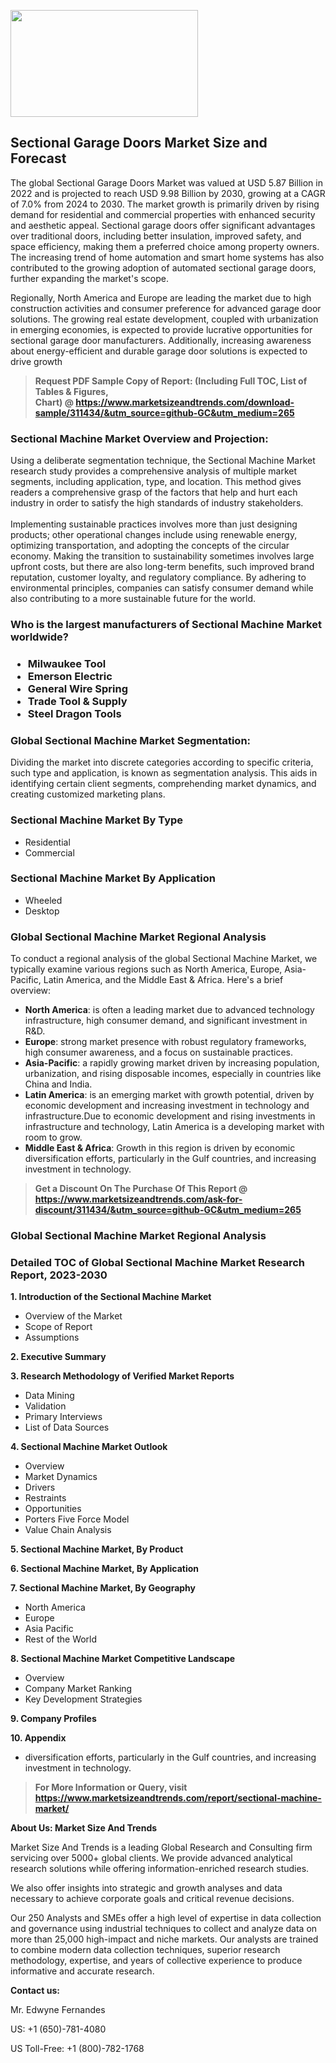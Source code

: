 <p><img class="alignnone size-medium wp-image-20088" src="https://ffe5etoiles.com/wp-content/uploads/2024/12/MST1-300x171.png" alt="" width="300" height="171" /></p><h2>Sectional Garage Doors Market Size and Forecast</h2><p>The global Sectional Garage Doors Market was valued at USD 5.87 Billion in 2022 and is projected to reach USD 9.98 Billion by 2030, growing at a CAGR of 7.0% from 2024 to 2030. The market growth is primarily driven by rising demand for residential and commercial properties with enhanced security and aesthetic appeal. Sectional garage doors offer significant advantages over traditional doors, including better insulation, improved safety, and space efficiency, making them a preferred choice among property owners. The increasing trend of home automation and smart home systems has also contributed to the growing adoption of automated sectional garage doors, further expanding the market's scope.</p><p>Regionally, North America and Europe are leading the market due to high construction activities and consumer preference for advanced garage door solutions. The growing real estate development, coupled with urbanization in emerging economies, is expected to provide lucrative opportunities for sectional garage door manufacturers. Additionally, increasing awareness about energy-efficient and durable garage door solutions is expected to drive growth</p><blockquote id="" class=""><strong>Request PDF Sample Copy of Report: (Including Full TOC, List of Tables &amp; Figures, Chart)&nbsp;@&nbsp;<strong><a href="https://www.marketsizeandtrends.com/download-sample/311434/&utm_source=github-GC&utm_medium=265" target="_blank">https://www.marketsizeandtrends.com/download-sample/311434/&utm_source=github-GC&utm_medium=265</a></strong></strong></blockquote><h3 id="" class="">Sectional Machine Market&nbsp;Overview and Projection:</h3><p id="" class="">Using a deliberate segmentation technique, the Sectional Machine Market research study provides a comprehensive analysis of multiple market segments, including application, type, and location. This method gives readers a comprehensive grasp of the factors that help and hurt each industry in order to satisfy the high standards of industry stakeholders. <br /> <br />Implementing sustainable practices involves more than just designing products; other operational changes include using renewable energy, optimizing transportation, and adopting the concepts of the circular economy. Making the transition to sustainability sometimes involves large upfront costs, but there are also long-term benefits, such improved brand reputation, customer loyalty, and regulatory compliance. By adhering to environmental principles, companies can satisfy consumer demand while also contributing to a more sustainable future for the world.</p><h3 id="" class="">Who is the largest manufacturers of&nbsp;Sectional Machine Market worldwide?</h3><h3 class=""><p><ul><li>Milwaukee Tool </li><li> Emerson Electric </li><li> General Wire Spring </li><li> Trade Tool & Supply </li><li> Steel Dragon Tools</li></ul></p></h3><h3 id="" class="">Global&nbsp;Sectional Machine Market Segmentation:</h3><p id="" class="">Dividing the market into discrete categories according to specific criteria, such type and application, is known as segmentation analysis. This aids in identifying certain client segments, comprehending market dynamics, and creating customized marketing plans.</p><h3 id="" class="">Sectional Machine Market&nbsp;By Type</h3><p><p><ul><li>Residential</li><li> Commercial</p></li></ul></p></p><h3 id="" class="">Sectional Machine Market&nbsp;By Application</h3><p class=""><p><ul><li>Wheeled</li><li> Desktop</li></ul></p></p><h3 id="" class="">Global Sectional Machine Market Regional Analysis</h3><p id="" class="">To conduct a regional analysis of the global Sectional Machine Market, we typically examine various regions such as North America, Europe, Asia-Pacific, Latin America, and the Middle East &amp; Africa. Here's a brief overview:</p><ul><li><strong>North America</strong>: is often a leading market due to advanced technology infrastructure, high consumer demand, and significant investment in R&amp;D.</li><li><strong>Europe</strong>: strong market presence with robust regulatory frameworks, high consumer awareness, and a focus on sustainable practices.</li><li><strong>Asia-Pacific</strong>: a rapidly growing market driven by increasing population, urbanization, and rising disposable incomes, especially in countries like China and India.</li><li><strong>Latin America</strong>: is an emerging market with growth potential, driven by economic development and increasing investment in technology and infrastructure.Due to economic development and rising investments in infrastructure and technology, Latin America is a developing market with room to grow.</li><li><strong>Middle East &amp; Africa</strong>: Growth in this region is driven by economic diversification efforts, particularly in the Gulf countries, and increasing investment in technology.</li></ul><blockquote id="" class=""><strong>Get a Discount On The Purchase Of This Report @ <strong><a href="https://www.marketsizeandtrends.com/ask-for-discount/311434/&utm_source=github-GC&utm_medium=265" target="_blank">https://www.marketsizeandtrends.com/ask-for-discount/311434/&utm_source=github-GC&utm_medium=265</a></strong></strong></blockquote><h3 id="" class="">Global Sectional Machine Market Regional Analysis</h3><h3 id="" class="">Detailed TOC of Global Sectional Machine Market Research Report, 2023-2030</h3><p id="" class=""><strong>1. Introduction of the Sectional Machine Market</strong></p><ul><li>Overview of the Market</li><li>Scope of Report</li><li>Assumptions</li></ul><p id="" class=""><strong>2. Executive Summary</strong></p><p id="" class=""><strong>3. Research Methodology of Verified Market Reports</strong></p><ul><li>Data Mining</li><li>Validation</li><li>Primary Interviews</li><li>List of Data Sources</li></ul><p id="" class=""><strong>4. Sectional Machine Market Outlook</strong></p><ul><li>Overview</li><li>Market Dynamics</li><li>Drivers</li><li>Restraints</li><li>Opportunities</li><li>Porters Five Force Model</li><li>Value Chain Analysis</li></ul><p id="" class=""><strong>5. Sectional Machine Market, By Product</strong></p><p id="" class=""><strong>6. Sectional Machine Market, By Application</strong></p><p id="" class=""><strong>7. Sectional Machine Market, By Geography</strong></p><ul><li>North America</li><li>Europe</li><li>Asia Pacific</li><li>Rest of the World</li></ul><p id="" class=""><strong>8. Sectional Machine Market Competitive Landscape</strong></p><ul><li>Overview</li><li>Company Market Ranking</li><li>Key Development Strategies</li></ul><p id="" class=""><strong>9. Company Profiles</strong></p><p id="" class=""><strong>10. Appendix</strong></p><ul><li>diversification efforts, particularly in the Gulf countries, and increasing investment in technology.</li></ul><blockquote id="" class=""><strong>For More Information or Query, visit <strong><strong><a href="https://www.marketsizeandtrends.com/report/sectional-machine-market/" target="_blank">https://www.marketsizeandtrends.com/report/sectional-machine-market/</a></strong></strong></strong></blockquote><p id="" class=""><strong>About Us: Market Size And Trends</strong></p><p id="" class="">Market Size And Trends is a leading Global Research and Consulting firm servicing over 5000+ global clients. We provide advanced analytical research solutions while offering information-enriched research studies.</p><p id="" class="">We also offer insights into strategic and growth analyses and data necessary to achieve corporate goals and critical revenue decisions.</p><p id="" class="">Our 250 Analysts and SMEs offer a high level of expertise in data collection and governance using industrial techniques to collect and analyze data on more than 25,000 high-impact and niche markets. Our analysts are trained to combine modern data collection techniques, superior research methodology, expertise, and years of collective experience to produce informative and accurate research.</p><p id="" class=""><strong>Contact us:</strong></p><p id="" class="">Mr. Edwyne Fernandes</p><p id="" class="">US: +1 (650)-781-4080</p><p id="" class="">US Toll-Free: +1 (800)-782-1768</p>
